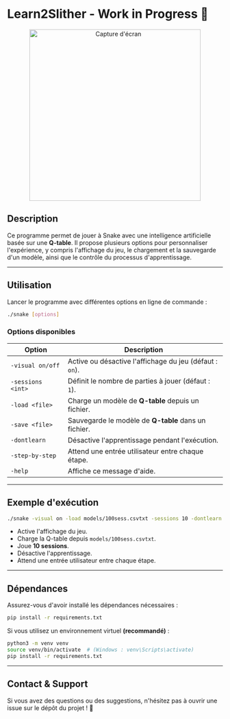 # Learn2Slither - Work in Progress 🚀

<p align="center">
  <img src="https://i.ibb.co/ccTmPP0r/Capture-d-cran-du-2025-02-27-15-02-15.png" 
       alt="Capture d'écran"
       width="400px">
</p>

## **Description**
Ce programme permet de jouer à Snake avec une intelligence artificielle basée sur une **Q-table**. Il propose plusieurs options pour personnaliser l'expérience, y compris l'affichage du jeu, le chargement et la sauvegarde d'un modèle, ainsi que le contrôle du processus d'apprentissage.

---

## **Utilisation**
Lancer le programme avec différentes options en ligne de commande :

```bash
./snake [options]
```

### **Options disponibles**
| Option | Description |
|--------|-------------|
| `-visual on/off` | Active ou désactive l'affichage du jeu (défaut : `on`). |
| `-sessions <int>` | Définit le nombre de parties à jouer (défaut : `1`). |
| `-load <file>` | Charge un modèle de **Q-table** depuis un fichier. |
| `-save <file>` | Sauvegarde le modèle de **Q-table** dans un fichier. |
| `-dontlearn` | Désactive l'apprentissage pendant l'exécution. |
| `-step-by-step` | Attend une entrée utilisateur entre chaque étape. |
| `-help` | Affiche ce message d'aide. |

---

## **Exemple d'exécution**

```bash
./snake -visual on -load models/100sess.csvtxt -sessions 10 -dontlearn -step-by-step
```

- Active l'affichage du jeu.
- Charge la Q-table depuis `models/100sess.csvtxt`.
- Joue **10 sessions**.
- Désactive l'apprentissage.
- Attend une entrée utilisateur entre chaque étape.

---

## **Dépendances**
Assurez-vous d'avoir installé les dépendances nécessaires :

```bash
pip install -r requirements.txt
```

Si vous utilisez un environnement virtuel **(recommandé)** :

```bash
python3 -m venv venv
source venv/bin/activate  # (Windows : venv\Scripts\activate)
pip install -r requirements.txt
```

---

## **Contact & Support**
Si vous avez des questions ou des suggestions, n'hésitez pas à ouvrir une issue sur le dépôt du projet ! 🚀

